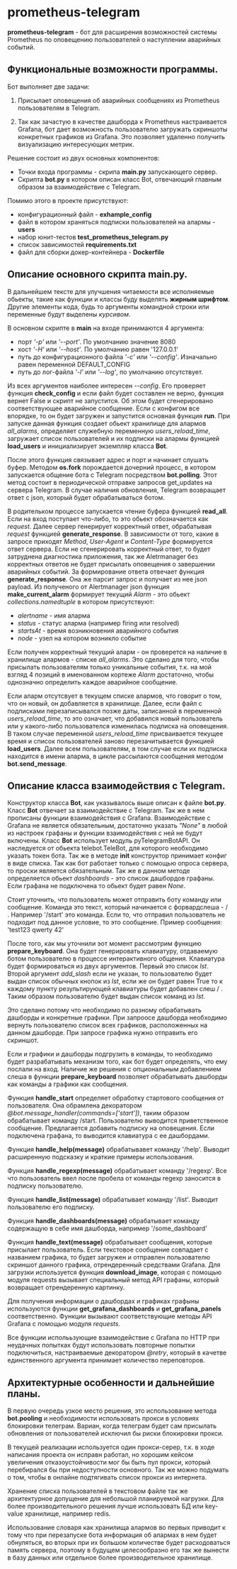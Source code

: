 # prometheus-telegram

**prometheus-telegram** - бот для расширения возможностей системы Prometheus по оповещению пользователей о наступлении аварийных событий.


## Функциональные возможности программы.

Бот выполняет две задачи:

1. Присылает оповещения об аварийных сообщениях из Prometheus пользователям в Telegram. 

2. Так как зачастую в качестве дашборда к Prometheus настраивается Grafana, 
бот дает возможность пользователю загружать скриншоты конкретных графиков из Grafana. 
Это позволяет удаленно получить визуализацию интересующих метрик.

Решение состоит из двух основных компонентов:
 - Точки входа программы - скрипа **main.py** запускающего сервер.
 - Скрипта **bot.py** в котором описан класс Bot, отвечающий главным образом за взаимодействие с Telegram.


Помимо этого в проекте присутствуют: 

 - конфигурационный файл - **exhample_config**
 - файл в котором храняться подписки пользователей на алармы - **users**
 - набор юнит-тестов **test_prometheus_telegram.py**
 - список зависимостей **requirements.txt**
 - файл для сборки докер-контейнера - **Dockerfile**



## Описание основного скрипта main.py.

В дальнейшем тексте для улучшения читаемости все исполняемые обьекты, такие как функции и классы буду выделять **жирным шрифтом**. Другие элементы кода, будь то аргументы командной строки или переменные будут выделены *курсивом*.


В основном скрипте в __main__ на входе принимаются 4 аргумента:

 - порт *'-p'* или *'--port'*. По умолчанию значение 8080
 - хост *'-H'* или *'--host'*. По умолчанию равен '127.0.0.1'
 - путь до конфигурационного файла *'-c'* или *'--config'*. Изначально равен переменной DEFAULT_CONFIG
 - путь до лог-файла *'-l'* или *'--log'*, по умолчанию отсутствует.

Из всех аргументов наиболее интересен *--config*. Его проверяет функция **check_config** и если файл будет составлен не верно, 
функция вернет False и скрипт не запустится. Об этом будет сгенерировано соответствующее аварийное сообщение.
Если с конфигом все впорядке, то он будет загружен и запустится основная функция **run**.
При запуске данная функция создает обьект хранилище для алармов *all_alarms*, определяет служебную переменную *users_reload_time*, загружает список пользователей и их подписки на алармы функцией **load_users** и инициализирует экземпляр класса **Bot**.

После этого функция связывает адрес и порт и начинает слушать буфер.
Методом **os.fork** порождается дочерний процесс, в котором запускается общение бота с Telegram посредством **bot.polling**.
Этот метод состоит в периодической отправке запросов get_updates на сервера Telegram. В случае наличия обновления, Telegram возвращает
ответ с json, который будет обрабатываться ботом.

В родительком процессе запускается чтение буфера функцией **read_all**. Если на вход поступает что-либо, то это обьект обозначается как *request*.
Далее сервер генерирует корректный ответ, обрабатывая *request* функцией **generate_response**.
В зависимости от того, какие в запросе приходят *Method*, *User-Agent* и *Content-Type* формируется ответ сервера. Если не сгенерировать корректный ответ, то будет затруднена диагностика приложения, так же Aletrmanager без корректных ответов не будет присылать оповещения о завершении аварийных событий.
За формирование ответа отвечает функция **generate_response**. Она же парсит запрос и получает из нее json payload.
Из полученого от Alertmanager json функция **make_current_alarm** формирует текущий *Alarm* - это обьект *collections.namedtuple* в
котором присутствуют:
 - *alertname* - имя аларма 
 - *status* - статус аларма (например firing или resolved) 
 - *startsAt* - время возникновения аварийного события  
 - *node* - узел на котором возникло событие 


Если получен корректный текущий аларм - он проверется на наличие в хранилище алармов - списке *all_alarms*. Это сделано для того, чтобы 
присылать пользователям только уникальные события, т.к. на мой взгляд 4 позиций в именованном кортеже *Alarm* достаточно, чтобы однозначно определить каждое аварийное сообщение.


Если аларм отсутсвует в текущем списке алармов, что говорит о том, что он новый, он добавляется в хранилище. 
Далее, если файл с подписками перезаписывался позже даты, записанной в переменной *users_reload_time*, то это означает, что добавился новый пользователь или у какого-либо пользователся изменилась подписка на оповещения.
В таком случае переменной *users_reload_time* присваивается текущее время и список пользователей заново перезачитывается функцией **load_users**.
Далее всем пользователям, в том случае если их подписка находится в имени аларма, в цикле рассылаются сообщения методом **bot.send_message**.



## Описание класса взаимодействия с Telegram.

Конструктор класса **Bot**, как указывалось выше описан к файле **bot.py**.
Класс **Bot** отвечает за взаимодействие с Telegram. Так же в нем прописаны функции взаимодействия с Grafana.
Взаимодействие с Grafana не является обязательным, достаточно указать *"None"* в любой из настроек графаны и функции взаимодействия с ней не будут включены.
Класс **Bot** использует модуль pyTelegramBotAPI. Он наследуется от обьекта telebot.TeleBot, для которого необходимо указать токен бота.
Так же в методе __init__ конструктор принимает конфиг в виде списка.
Так как бот работает только с помощью опроса сервера, то проски является обязательным.
Так же в данном методе определяется обьект *dashboards* - это список дашбордов графаны. Если графана не подключена то обьект будет равен *None*.


Стоит уточнить, что пользователь может отправить боту команду или сообщение. Команда это текст, который начинается с форвардслеша - / . Например '/start' это команда. Если то, что отправил пользователь не подходит под данное условие, то это сообщение. Пример сообщения: 'test123 qwerty 42'

После того, как мы уточнили эот момент рассмотрим функцию **prepare_keyboard**. Она будет генерировать клавиатуру, отдаваемую ботом пользователю в процессе интерактивного общения. Клавиатура будет формироваться из двух аргументов. Первый это список *lst*. Второй аргумент *add_slash* если не указан, то пользователю будет выдан список обычных кнопок из *lst*, если же он будет равен True то к каждому пункту результирующей клавиатуры будет добавлен слеш / . Таким образом пользователю будет выдан список команд из *lst*. 

Это сделано потому что необходимо по разному обрабатывать дашборды и конкретные графики. При запроосе дашборда необходимо вернуть пользователю список всех графиков, расположенных на данном дашборде. При запросе графика нужно отправить его скриншот.

Если и графики и дашборды подгрузить в команды, то необходимо будет разрабатывать механизм того, как бот будет определять, что ему послали на вход. Наличие же решения с опциональным добавлением слеша в функции **prepare_keyboard** позволяет обрабатывать дашборды как команды а графики как сообщения.


Функция **handle_start** определяет обработку стартового сообщения от пользователя. Она обрамлена декоратором *@bot.message_handler(commands=['start'])*, таким образом обрабатывает команду /start.
Пользователю выводится приветственное сообщение. Предлагается добавить подписку на оповещения. Если подключена графана, то выводится клавиатура с ее дашбордами.

Функция **handle_help(message)** обрабатывавет команду '/help'. Выводит расширенную подсказку и краткие примеры использования.

Функция **handle_regexp(message)** обрабатывает команду '/regexp'. Все что пользователь ввел после пробела от команды regexp заносится в подписку пользователю.

Функция **handle_list(message)** обрабатывает команду '/list'. Выводит пользователю его подписку.

Функция **handle_dashboards(message)** обрабатывает команду содержащую в себе имя дашборда, например '/some_dashboard'

Функция **handle_text(message)** обрабатывает сообщения, которые присылает пользователь. Если текстовое сообщение совпадает с названием графика, то будет загружен и отправлен пользователю скриншот данного графика, отрендеренный средствами Grafana. Для загрузки используется функция **download_image**, которая с помощью модуля requests вызывает специальный метод API графаны, который возвращает отрендеренную картинку.

Для получения информации о дашбордах и графиках графыны используются функции **get_grafana_dashboards** и **get_grafana_panels** соответственно. Функции вызывают соответствующие методы API Grafana с помощью модуля *requests*. 

Все функции исполььзующие взаимодействие с Grafana по HTTP при неудачных попытках будут использовать повторные попытки подключиться, настраиваемые декоратором *@retry*, который в качетве единственного аргумента принимает количество переповторов.



## Архитектурные особенности и дальнейшие планы.

В первую очередь узкое место решения, это использование метода **bot.pooling** и необходимости использовать прокси в условиях блокировки телеграм. Вариан, когда телеграм будет сам присылать обновления от пользователей исключил бы риски блокировки прокси.

В текущей реализации используется один прокси-серер, т.к. в ходе написания проекта он исправн работал, но хорошим кейсом увеличения отказоустойчивости мог бы быть пул прокси, который перебирался бы при недоступности основного. Так же можно подумать о том, чтобы в  онлайне подтягивать список прокси из интернета.

Хранение списка пользователей в текстовом файле так же архитектурное допущение для небольшой планируемой нагрузки. Для более производительного решения лучше использовать БД или key-value хранилище, например redis.

Использование словаря как хранилища алармов во первых приводит к тому что при перезапуске бота информация об алармах в нем будет обнуляться, во вторых при их большом количестве будет расходоваться память сервера, поэтому в будущем целесообразно его так же вынести в базу данных или отдельное более производительное хранилище.

